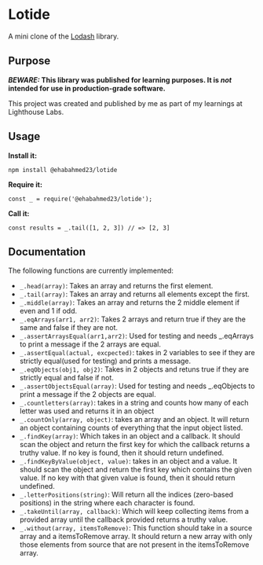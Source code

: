 # Lotide

A mini clone of the [Lodash](https://lodash.com) library.

## Purpose

**_BEWARE:_ This library was published for learning purposes. It is _not_ intended for use in production-grade software.**

This project was created and published by me as part of my learnings at Lighthouse Labs. 

## Usage

**Install it:**

`npm install @ehabahmed23/lotide`

**Require it:**

`const _ = require('@ehabahmed23/lotide');`

**Call it:**

`const results = _.tail([1, 2, 3]) // => [2, 3]`

## Documentation

The following functions are currently implemented:

* `_.head(array)`: Takes an array and returns the first element.
* `_.tail(array)`: Takes an array and returns all elements except the first.
* `_.middle(array)`: Takes an array and returns the 2 middle element if even and 1 if odd.
* `_.eqArrays(arr1, arr2)`: Takes 2 arrays and return true if they are the same and false if they are not.
* `_.assertArraysEqual(arr1,arr2)`: Used for testing and needs _.eqArrays to print a message if the 2 arrays are equal.
* `_.assertEqual(actual, excpected)`: takes in 2 variables to see if they are strictly equal(used for testing) and prints a message.
* `_.eqObjects(obj1, obj2)`: Takes in 2 objects and retuns true if they are strictly equal and false if not.
* `_.assertObjectsEqual(array)`: Used for testing and needs _.eqObjects to print a message if the 2 objects are equal.
* `_.countletters(array)`: takes in a string and counts how many of each letter was used and returns it in an object
* `_.countOnly(array, object)`: takes an array and an object. It will return an object containing counts of everything that the input object listed.
* `_.findKey(array)`: Which takes in an object and a callback. It should scan the object and return the first key for which the callback returns a truthy value. If no key is found, then it should return undefined. 
* `_.findKeyByValue(object, value)`: takes in an object and a value. It should scan the object and return the first key which contains the given value. If no key with that given value is found, then it should return undefined.
* `_.letterPositions(string)`: Will return all the indices (zero-based positions) in the string where each character is found.
* `_.takeUntil(array, callback)`: Which will keep collecting items from a provided array until the callback provided returns a truthy value. 
* `_.without(array, itemsToRemove)`: This function should take in a source array and a itemsToRemove array. It should return a new array with only those elements from source that are not present in the itemsToRemove array.